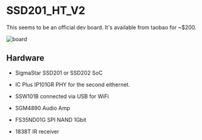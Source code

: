 # SSD201_HT_V2

This seems to be an official dev board. It's available from taobao for ~$200.

![board](board.jpg)

## Hardware

- SigmaStar SSD201 or SSD202 SoC
- IC Plus IP101GR PHY for the second eithernet.
- SSW101B connected via USB for WiFi

- SGM4890 Audio Amp
- FS35ND01G SPI NAND 1Gbit
- 1838T IR receiver
